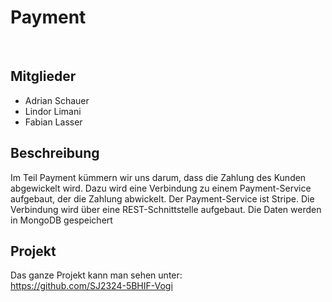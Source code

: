 # Payment
<br>

## Mitglieder
- Adrian Schauer
- Lindor Limani
- Fabian Lasser

## Beschreibung
Im Teil Payment kümmern wir uns darum, dass die Zahlung des Kunden abgewickelt wird. Dazu wird eine Verbindung zu einem Payment-Service aufgebaut, der die Zahlung abwickelt. Der Payment-Service ist Stripe. Die Verbindung wird über eine REST-Schnittstelle aufgebaut. Die Daten werden in MongoDB gespeichert


## Projekt
Das ganze Projekt kann man sehen unter:
<br>
https://github.com/SJ2324-5BHIF-Vogi
